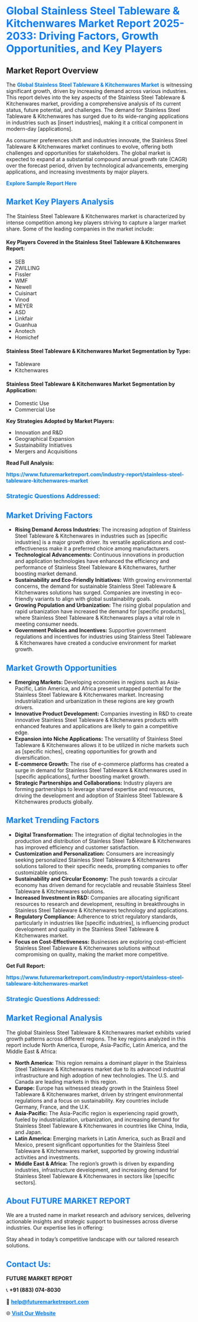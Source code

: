 <h1 style="color: #007BFF;">Global Stainless Steel Tableware & Kitchenwares Market Report 2025-2033: Driving Factors, Growth Opportunities, and Key Players</h1>

<section id="overview">
<h2>Market Report Overview</h2>
<p>The <a href="https://www.futuremarketreport.com/industry-report/stainless-steel-tableware-kitchenwares-market" style="color: #007BFF; text-decoration: none;"><strong>Global Stainless Steel Tableware & Kitchenwares Market</strong></a> is witnessing significant growth, driven by increasing demand across various industries. This report delves into the key aspects of the Stainless Steel Tableware & Kitchenwares market, providing a comprehensive analysis of its current status, future potential, and challenges. The demand for Stainless Steel Tableware & Kitchenwares has surged due to its wide-ranging applications in industries such as [insert industries], making it a critical component in modern-day [applications].</p>
<p>As consumer preferences shift and industries innovate, the Stainless Steel Tableware & Kitchenwares market continues to evolve, offering both challenges and opportunities for stakeholders. The global market is expected to expand at a substantial compound annual growth rate (CAGR) over the forecast period, driven by technological advancements, emerging applications, and increasing investments by major players.</p>
</section>

<section id="overview">
<p><a href="https://www.futuremarketreport.com/request-sample/reportId=26225" style="color: #007BFF; text-decoration: none;"><strong>Explore Sample Report Here</strong></a></p>
</section>

<section id="key-players">
<h2 style="color: #007BFF;">Market Key Players Analysis</h2>
<p>The Stainless Steel Tableware & Kitchenwares market is characterized by intense competition among key players striving to capture a larger market share. Some of the leading companies in the market include:</p>
<h4>Key Players Covered in the Stainless Steel Tableware & Kitchenwares Report:</h4>
<ul><li>SEB</li><li>ZWILLING</li><li>Fissler</li><li>WMF</li><li>Newell</li><li>Cuisinart</li><li>Vinod</li><li>MEYER</li><li>ASD</li><li>Linkfair</li><li>Guanhua</li><li>Anotech</li><li>Homichef</li></ul>
<h4>Stainless Steel Tableware & Kitchenwares Market Segmentation by Type:</h4>
<ul><li>Tableware</li><li>Kitchenwares</li></ul>

<h4>Stainless Steel Tableware & Kitchenwares Market Segmentation by Application:</h4>
<ul><li>Domestic Use</li><li>Commercial Use</li></ul>
<p><strong>Key Strategies Adopted by Market Players:</strong></p>
<ul>
<li>Innovation and R&D</li>
<li>Geographical Expansion</li>
<li>Sustainability Initiatives</li>
<li>Mergers and Acquisitions</li>
</ul>
</section>

<section>
<p><strong>Read Full Analysis: </strong></p><a href="https://www.futuremarketreport.com/industry-report/stainless-steel-tableware-kitchenwares-market" style="color: #007BFF; text-decoration: none;"><strong>https://www.futuremarketreport.com/industry-report/stainless-steel-tableware-kitchenwares-market</strong></a>
<h3 style="color: #007BFF;">Strategic Questions Addressed:</h3>
</section>

<section id="driving-factors">
<h2 style="color: #007BFF;">Market Driving Factors</h2>
<ul>
<li><strong>Rising Demand Across Industries:</strong> The increasing adoption of Stainless Steel Tableware & Kitchenwares in industries such as [specific industries] is a major growth driver. Its versatile applications and cost-effectiveness make it a preferred choice among manufacturers.</li>
<li><strong>Technological Advancements:</strong> Continuous innovations in production and application technologies have enhanced the efficiency and performance of Stainless Steel Tableware & Kitchenwares, further boosting market demand.</li>
<li><strong>Sustainability and Eco-Friendly Initiatives:</strong> With growing environmental concerns, the demand for sustainable Stainless Steel Tableware & Kitchenwares solutions has surged. Companies are investing in eco-friendly variants to align with global sustainability goals.</li>
<li><strong>Growing Population and Urbanization:</strong> The rising global population and rapid urbanization have increased the demand for [specific products], where Stainless Steel Tableware & Kitchenwares plays a vital role in meeting consumer needs.</li>
<li><strong>Government Policies and Incentives:</strong> Supportive government regulations and incentives for industries using Stainless Steel Tableware & Kitchenwares have created a conducive environment for market growth.</li>
</ul>
</section>

<section id="growth-opportunities">
<h2 style="color: #007BFF;">Market Growth Opportunities</h2>
<ul>
<li><strong>Emerging Markets:</strong> Developing economies in regions such as Asia-Pacific, Latin America, and Africa present untapped potential for the Stainless Steel Tableware & Kitchenwares market. Increasing industrialization and urbanization in these regions are key growth drivers.</li>
<li><strong>Innovative Product Development:</strong> Companies investing in R&D to create innovative Stainless Steel Tableware & Kitchenwares products with enhanced features and applications are likely to gain a competitive edge.</li>
<li><strong>Expansion into Niche Applications:</strong> The versatility of Stainless Steel Tableware & Kitchenwares allows it to be utilized in niche markets such as [specific niches], creating opportunities for growth and diversification.</li>
<li><strong>E-commerce Growth:</strong> The rise of e-commerce platforms has created a surge in demand for Stainless Steel Tableware & Kitchenwares used in [specific applications], further boosting market growth.</li>
<li><strong>Strategic Partnerships and Collaborations:</strong> Industry players are forming partnerships to leverage shared expertise and resources, driving the development and adoption of Stainless Steel Tableware & Kitchenwares products globally.</li>
</ul>
</section>

<section id="trending-factors">
<h2 style="color: #007BFF;">Market Trending Factors</h2>
<ul>
<li><strong>Digital Transformation:</strong> The integration of digital technologies in the production and distribution of Stainless Steel Tableware & Kitchenwares has improved efficiency and customer satisfaction.</li>
<li><strong>Customization and Personalization:</strong> Consumers are increasingly seeking personalized Stainless Steel Tableware & Kitchenwares solutions tailored to their specific needs, prompting companies to offer customizable options.</li>
<li><strong>Sustainability and Circular Economy:</strong> The push towards a circular economy has driven demand for recyclable and reusable Stainless Steel Tableware & Kitchenwares solutions.</li>
<li><strong>Increased Investment in R&D:</strong> Companies are allocating significant resources to research and development, resulting in breakthroughs in Stainless Steel Tableware & Kitchenwares technology and applications.</li>
<li><strong>Regulatory Compliance:</strong> Adherence to strict regulatory standards, particularly in industries like [specific industries], is influencing product development and quality in the Stainless Steel Tableware & Kitchenwares market.</li>
<li><strong>Focus on Cost-Effectiveness:</strong> Businesses are exploring cost-efficient Stainless Steel Tableware & Kitchenwares solutions without compromising on quality, making the market more competitive.</li>
</ul>
</section>

<section>
<p><strong>Get Full Report: </strong></p><a href="https://www.futuremarketreport.com/industry-report/stainless-steel-tableware-kitchenwares-market" style="color: #007BFF; text-decoration: none;"><strong>https://www.futuremarketreport.com/industry-report/stainless-steel-tableware-kitchenwares-market</strong></a>
<h3 style="color: #007BFF;">Strategic Questions Addressed:</h3>
</section>


<section id="regional-analysis">
<h2 style="color: #007BFF;">Market Regional Analysis</h2>
<p>The global Stainless Steel Tableware & Kitchenwares market exhibits varied growth patterns across different regions. The key regions analyzed in this report include North America, Europe, Asia-Pacific, Latin America, and the Middle East & Africa:</p>
<ul>
<li><strong>North America:</strong> This region remains a dominant player in the Stainless Steel Tableware & Kitchenwares market due to its advanced industrial infrastructure and high adoption of new technologies. The U.S. and Canada are leading markets in this region.</li>
<li><strong>Europe:</strong> Europe has witnessed steady growth in the Stainless Steel Tableware & Kitchenwares market, driven by stringent environmental regulations and a focus on sustainability. Key countries include Germany, France, and the U.K.</li>
<li><strong>Asia-Pacific:</strong> The Asia-Pacific region is experiencing rapid growth, fueled by industrialization, urbanization, and increasing demand for Stainless Steel Tableware & Kitchenwares in countries like China, India, and Japan.</li>
<li><strong>Latin America:</strong> Emerging markets in Latin America, such as Brazil and Mexico, present significant opportunities for the Stainless Steel Tableware & Kitchenwares market, supported by growing industrial activities and investments.</li>
<li><strong>Middle East & Africa:</strong> The region’s growth is driven by expanding industries, infrastructure development, and increasing demand for Stainless Steel Tableware & Kitchenwares in sectors like [specific sectors].</li>
</ul>
</section>

<footer>
<h2 style="color: #007BFF;">About FUTURE MARKET REPORT</h2>
<p>We are a trusted name in market research and advisory services, delivering actionable insights and strategic support to businesses across diverse industries. Our expertise lies in offering:</p>

<p>Stay ahead in today’s competitive landscape with our tailored research solutions.</p>

<h2 style="color: #007BFF;">Contact Us:</h2>
<p><strong>FUTURE MARKET REPORT</strong></p>
<p>📞 <strong>+91 (883) 074-8030</strong></p>
<p>📧 <strong><a href="mailto:help@futuremarketreport.com" style="color: #007BFF;">help@futuremarketreport.com</a></strong></p>
<p>🌐 <strong><a href="https://www.futuremarketreport.com/" style="color: #007BFF;">Visit Our Website</a></strong></p>
</footer>